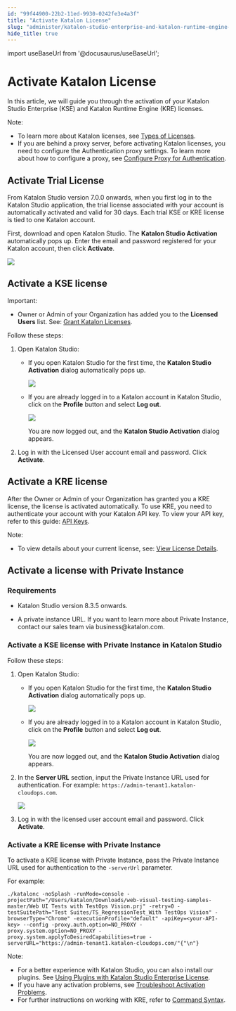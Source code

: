 ```yaml
---
id: "99f44900-22b2-11ed-9930-0242fe3e4a3f"
title: "Activate Katalon License"
slug: "administer/katalon-studio-enterprise-and-katalon-runtime-engine-license/activate-katalon-license"
hide_title: true
---
```

import useBaseUrl from '@docusaurus/useBaseUrl';


# <a id="id" class="anchor_top_offset"/><a id="ariaid-title1" class="anchor_top_offset"/>Activate Katalon License

<p xmlns="http://www.w3.org/1999/xhtml" className="p">In this article, we will guide you through the activation of your Katalon Studio Enterprise (KSE) and Katalon Runtime Engine (KRE) licenses.</p> 
<div xmlns="http://www.w3.org/1999/xhtml" className="note note note_note"><span className="note__title">Note:</span> 
  <ul className="ul"><li className="li">To learn more about Katalon licenses, see <a className="xref" href="/administer/katalon-studio-enterprise-and-katalon-runtime-engine-license/license-overview">Types of Licenses</a>.</li><li className="li">If you are behind a proxy server, before activating Katalon licenses, you need to configure the Authentication proxy settings. To learn more about how to configure a proxy, see <a className="xref" href="/administer/katalon-studio-enterprise-and-katalon-runtime-engine-license/configure-proxy-authentication">Configure Proxy for Authentication</a>.</li></ul>
</div>

## <a id="id_1" class="anchor_top_offset"/>Activate Trial License

<p xmlns="http://www.w3.org/1999/xhtml" className="p">From Katalon Studio version 7.0.0 onwards, when you first log in   to the Katalon Studio application, the trial license associated   with your account is automatically activated and valid for 30 days.   Each trial KSE or KRE license is tied to one Katalon account.</p> 
<p xmlns="http://www.w3.org/1999/xhtml" className="p">First, download and open Katalon Studio. The <strong className="ph b">Katalon     Studio Activation</strong> automatically pops up. Enter the email   and password registered for your Katalon account, then click   <strong className="ph b">Activate</strong>.</p> 
<p xmlns="http://www.w3.org/1999/xhtml" className="p">   <img className="image" width={500} src={useBaseUrl("/ca3e80b0-34a7-11ed-9930-0242fe3e4a3f.png")} /></p> 

## <a id="id_3" class="anchor_top_offset"/>Activate a KSE license

<div xmlns="http://www.w3.org/1999/xhtml" className="note important note_important"><span className="note__title">Important:</span> 
  <ul className="ul"><li className="li">Owner or Admin of your Organization has added you to the <strong className="ph b">Licensed Users</strong> list. See: <a className="xref" href="/administer/administration-tasks/license-management/grant-katalon-licenses">Grant Katalon Licenses</a>.</li></ul>
</div>
<p xmlns="http://www.w3.org/1999/xhtml" className="p">Follow these steps:</p> 
<ol xmlns="http://www.w3.org/1999/xhtml" className="ol"><li className="li">Open Katalon Studio:<ul className="ul"><li className="li">         <p className="p">If you open Katalon Studio for the first time, the           <strong className="ph b">Katalon Studio Activation</strong> dialog automatically           pops up.</p>         <p className="p">           <img className="image" width={500} src={useBaseUrl("/ca3e80b0-34a7-11ed-9930-0242fe3e4a3f.png")} /></p>       </li><li className="li">         <p className="p">If you are already logged in to a Katalon account in Katalon           Studio, click on the <strong className="ph b">Profile</strong> button and select           <strong className="ph b">Log out</strong>.</p>         <p className="p">           <img className="image" width={400} src={useBaseUrl("/55f6c860-34a8-11ed-9930-0242fe3e4a3f.png")} /></p>         <p className="p">You are now logged out, and the <strong className="ph b">Katalon Studio             Activation</strong> dialog appears.</p>       </li></ul></li><li className="li"><p className="p">Log in with the Licensed User account email and password. Click <strong className="ph b">Activate</strong>.</p></li></ol> 

## <a id="id_4" class="anchor_top_offset"/>Activate a KRE license

<p xmlns="http://www.w3.org/1999/xhtml" className="p">After the Owner or Admin of your Organization has granted you a KRE license, the license is activated automatically. To use KRE, you need to authenticate your account with your Katalon API key. To view your API key, refer to this guide: <a className="xref" href="/administer/settings/katalon-api-key-in-katalon-testops#id_1">API Keys</a>.</p> 
<div xmlns="http://www.w3.org/1999/xhtml" className="note note note_note"><span className="note__title">Note:</span> 
  <ul className="ul"><li className="li">To view details about your current license, see: <a className="xref" href="/administer/katalon-studio-enterprise-and-katalon-runtime-engine-license/view-license-details">View License Details</a>.</li></ul>
</div>

## <a id="id_6" class="anchor_top_offset"/>Activate a license with Private Instance


### Requirements

<ul xmlns="http://www.w3.org/1999/xhtml" className="ul"><li className="li"><p className="p">Katalon Studio version 8.3.5 onwards.</p></li><li className="li"><p className="p">A       private instance URL. If you want to learn more about Private       Instance, contact our sales team via business@katalon.com.</p></li></ul> 

### <a id="id_7" class="anchor_top_offset"/>Activate a KSE license with Private Instance in Katalon Studio

<p xmlns="http://www.w3.org/1999/xhtml" className="p">Follow these steps:</p> 
<ol xmlns="http://www.w3.org/1999/xhtml" className="ol"><li className="li">Open Katalon Studio:<ul className="ul"><li className="li">         <p className="p">If you open Katalon Studio for the first time, the <strong className="ph b">Katalon Studio Activation</strong> dialog automatically pops up.</p>         <p className="p"> <img className="image" width={500} src={useBaseUrl("/ca3e80b0-34a7-11ed-9930-0242fe3e4a3f.png")} /></p>       </li><li className="li">         <p className="p">If you are already logged in to a Katalon account in Katalon Studio, click on the <strong className="ph b">Profile</strong> button and select <strong className="ph b">Log out</strong>.</p>         <p className="p"> <img className="image" width={400} src={useBaseUrl("/55f6c860-34a8-11ed-9930-0242fe3e4a3f.png")} /></p>         <p className="p">You are now logged out, and the <strong className="ph b">Katalon Studio Activation</strong> dialog appears.</p>       </li></ul></li><li className="li">     <p className="p">In the <strong className="ph b">Server URL</strong> section, input the Private Instance URL used for authentication. For example: <code className="ph codeph">https://admin-tenant1.katalon-cloudops.com</code>.</p><p className="p"><img className="image" width={500} src={useBaseUrl("/86627760-34ad-11ed-9930-0242fe3e4a3f.png")} /></p>   </li><li className="li">     <p className="p">Log in with the licensed user account email and password. Click <strong className="ph b">Activate</strong>.</p>   </li></ol> 

### <a id="id_8" class="anchor_top_offset"/>Activate a KRE license with Private Instance

<p xmlns="http://www.w3.org/1999/xhtml" className="p">To activate a KRE license with Private Instance, pass the   Private Instance URL used for authentication to the   <code className="ph codeph">-serverUrl</code> parameter.</p> 
<p xmlns="http://www.w3.org/1999/xhtml" className="p">For example:</p> 
<pre xmlns="http://www.w3.org/1999/xhtml" className="pre codeblock"><code>./katalonc -noSplash -runMode=console -projectPath="/Users/katalon/Downloads/web-visual-testing-samples-master/Web UI Tests with TestOps Vision.prj" -retry=0 -testSuitePath="Test Suites/TS_RegressionTest_With TestOps Vision" -browserType="Chrome" -executionProfile="default" -apiKey=&lt;your-API-key&gt; --config -proxy.auth.option=NO_PROXY -proxy.system.option=NO_PROXY -proxy.system.applyToDesiredCapabilities=true -serverURL="https://admin-tenant1.katalon-cloudops.com/"{"\n"}</code></pre> 
<div xmlns="http://www.w3.org/1999/xhtml" className="note note note_note"><span className="note__title">Note:</span> 
  <ul className="ul"><li className="li">For a better experience with Katalon Studio, you can also
      install our plugins. See <a className="xref" href="/plugins-and-add-ons/katalon-store/katalon-studio-plugins/using-katalon-store-plugins">Using
        Plugins with Katalon Studio Enterprise License</a>.</li><li className="li">If you have any activation problems, see <a className="xref" href="/administer/troubleshooting/troubleshooting-activation-problem/troubleshoot-activation-problems-overview">Troubleshoot
        Activation Problems</a>.</li><li className="li">For further instructions on working with KRE, refer to <a className="xref" href="/execute/katalon-runtime-engine/command-line-syntax-in-katalon-runtime-engine#id_1">Command
        Syntax</a>.</li></ul>
</div>
